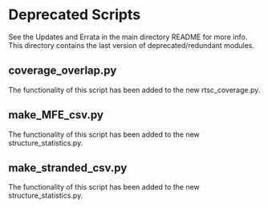 # Deprecated Scripts
See the Updates and Errata in the main directory README for more info. This 
directory contains the last version of deprecated/redundant modules.

## coverage_overlap.py
The functionality of this script has been added to the new rtsc_coverage.py.

## make_MFE_csv.py
The functionality of this script has been added to the new structure_statistics.py.

## make_stranded_csv.py
The functionality of this script has been added to the new structure_statistics.py.